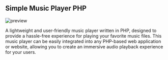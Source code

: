 ## Simple Music Player PHP

![preview](https://raw.githubusercontent.com/HirotakaDango/image/main/thumbs/002.jpg)

A lightweight and user-friendly music player written in PHP, designed to provide a hassle-free experience for playing your favorite music files. This music player can be easily integrated into any PHP-based web application or website, allowing you to create an immersive audio playback experience for your users.

 
